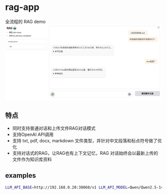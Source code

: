 # rag-app
全流程的 RAG demo  
![Alt text](images/img.png)

## 特点  

- 同时支持普通对话和上传文件RAG对话模式
- 支持OpenAI API调用
- 支持 txt, pdf, docx, markdown 文件类型，并针对中文段落和标点符号做了优化
- 支持对话式的RAG，让RAG也有上下文记忆，RAG 对话始终会以最新上传的文件作为知识库资料

## examples
```bash
LLM_API_BASE=http://192.168.0.20:38060/v1 LLM_API_MODEL=Qwen/Qwen2.5-14B-Instruct LLM_API_KEY=EMPTY CUDA_VISIBLE_DEVICES=1 python3 src/rag_gradio.py
```